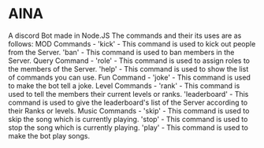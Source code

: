 # AINA
A discord Bot made in Node.JS
The commands and their its uses are as follows:
MOD Commands -
'kick' - This command is used to kick out people from the Server.
'ban' - This command is used to ban members in the Server.
Query Command -
'role' - This command is used to assign roles to the members of the Server.
'help' - This command is used to show the list of commands you can use.
Fun Command -
'joke' - This command is used to make the bot tell a joke.
Level Commands -
'rank' - This command is used to tell the members their current levels or ranks.
'leaderboard' - This command is used to give the leaderboard's list of the Server according to their Ranks or levels.
Music Commands -
'skip' - This command is used to skip the song which is currently playing.
'stop' - This command is used to stop the song which is currently playing.
'play' - This command is used to make the bot play songs.

